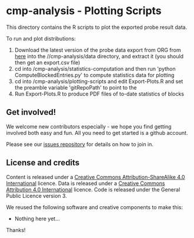 cmp-analysis - Plotting Scripts
============

This directory contains the R scripts to plot the exported probe result data.

To run and plot distributions:
1. Download the latest version of the probe data export from ORG from [here](https://api.blocked.org.uk/data/export.csv.gz) into the /<local-git-repo>/cmp-analysis/data directory, and extract it (you should then get an export.csv file)
2. cd into <local-git-repo>/cmp-analysis/statistics-computation and then run 'python ComputeBlockedEntries.py' to compute statistics data for plotting
3. cd into <local-git-repo>/cmp-analysis/plotting-scripts and edit Export-Plots.R and set the preamble variable 'gitRepoPath' to point to the <local-git-repo>
4. Run Export-Plots.R to produce PDF files of to-date statistics of blocks

Get involved!
-------------

We welcome new contributors especially - we hope you find getting involved both easy and fun. All you need to get started is a github account.

Please see our [issues repository](https://github.com/openrightsgroup/cmp-issues) for details on how to join in.

License and credits
-------------------

Content is released under a [Creative Commons Attribution-ShareAlike 4.0 International](https://creativecommons.org/licenses/by-sa/4.0/) licence.
Data is released under a [Creative Commons Attribution 4.0 International](https://creativecommons.org/licenses/by/4.0/) licence.
Code is released under the General Public Licence version 3.

We reused the following software and creative components to make this:

- Nothing here yet...

Thanks!
